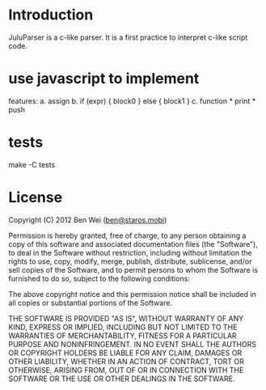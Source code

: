 # Introduction

JuluParser is a c-like parser.
It is a first practice to interpret c-like script code.

# use javascript to implement 
 features:
 a. assign
 b. if (expr) { block0 } else { block1 }
 c. function
    * print
    * push

# tests

 make -C tests

# License
Copyright (C) 2012 Ben Wei (ben@staros.mobi)

Permission is hereby granted, free of charge, to any person obtaining a copy of this software and associated documentation files (the "Software"), to deal in the Software without restriction, including without limitation the rights to use, copy, modify, merge, publish, distribute, sublicense, and/or sell copies of the Software, and to permit persons to whom the Software is furnished to do so, subject to the following conditions:

The above copyright notice and this permission notice shall be included in all copies or substantial portions of the Software.

THE SOFTWARE IS PROVIDED "AS IS", WITHOUT WARRANTY OF ANY KIND, EXPRESS OR IMPLIED, INCLUDING BUT NOT LIMITED TO THE WARRANTIES OF MERCHANTABILITY, FITNESS FOR A PARTICULAR PURPOSE AND NONINFRINGEMENT. IN NO EVENT SHALL THE AUTHORS OR COPYRIGHT HOLDERS BE LIABLE FOR ANY CLAIM, DAMAGES OR OTHER LIABILITY, WHETHER IN AN ACTION OF CONTRACT, TORT OR OTHERWISE, ARISING FROM, OUT OF OR IN CONNECTION WITH THE SOFTWARE OR THE USE OR OTHER DEALINGS IN THE SOFTWARE.
